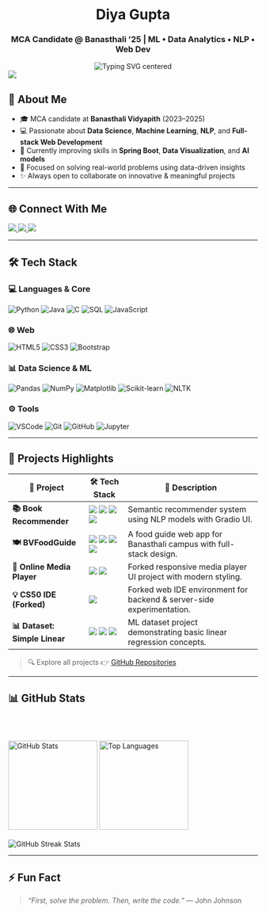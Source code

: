 <!-- Header -->
<h1 align="center"> Diya Gupta </h1>
<h3 align="center">MCA Candidate @ Banasthali '25 | ML • Data Analytics • NLP • Web Dev  </h3>

<div align="center">
  <img 
    src="https://readme-typing-svg.herokuapp.com?font=Fira+Code&size=22&pause=1000&color=8A2BE2&width=700&lines=Hi+I'm+Diya+Gupta+;MCA+Candidate+@+Banasthali+'25+🎓;ML+%7C+Data+Analytics+%7C+Python+%7C+SQL+%7C+Java;Always+learning+and+building+projects!" 
    alt="Typing SVG centered"
  />
</div>

  <img src="https://komarev.com/ghpvc/?username=diya15-2003&label=Profile+Visitors&color=blueviolet&style=flat" />

## 🚀 About Me

- 🎓 MCA candidate at **Banasthali Vidyapith** (2023–2025)  
- 💻 Passionate about **Data Science**, **Machine Learning**, **NLP**, and **Full-stack Web Development**  
- 🌱 Currently improving skills in **Spring Boot**, **Data Visualization**, and **AI models**  
- 🎯 Focused on solving real-world problems using data-driven insights  
- ✨ Always open to collaborate on innovative & meaningful projects

---

## 🌐 Connect With Me

<p align="left">
  <a href="mailto:diya003g@gmail.com" target="_blank">
    <img src="https://img.shields.io/badge/Email-Diyaa-red?style=for-the-badge&logo=gmail&logoColor=white" />
  </a>  
  <a href="www.linkedin.com/in/diya-gupta-9a4842222" target="_blank">
    <img src="https://img.shields.io/badge/LinkedIn-Connect-blue?style=for-the-badge&logo=linkedin&logoColor=white" />
  </a>
  <a href="https://www.hackerrank.com/diyam5784" target="_blank">
    <img src="https://img.shields.io/badge/HackerRank-Profile-2EC866?style=for-the-badge&logo=hackerrank&logoColor=white" />
  </a>
</p>

---


## 🛠️ Tech Stack

### 💻 Languages & Core
![Python](https://img.shields.io/badge/-Python-3776AB?style=for-the-badge&logo=python&logoColor=white)
![Java](https://img.shields.io/badge/-Java-ED8B00?style=for-the-badge&logo=java&logoColor=white)
![C](https://img.shields.io/badge/-C-00599C?style=for-the-badge&logo=c)
![SQL](https://img.shields.io/badge/-SQL-4479A1?style=for-the-badge&logo=mysql)
![JavaScript](https://img.shields.io/badge/-JavaScript-F7DF1E?style=for-the-badge&logo=javascript&logoColor=black)

### 🌐 Web
![HTML5](https://img.shields.io/badge/-HTML5-E34F26?style=for-the-badge&logo=html5)
![CSS3](https://img.shields.io/badge/-CSS3-1572B6?style=for-the-badge&logo=css3)
![Bootstrap](https://img.shields.io/badge/-Bootstrap-563D7C?style=for-the-badge&logo=bootstrap)

### 📊 Data Science & ML
![Pandas](https://img.shields.io/badge/-Pandas-150458?style=for-the-badge&logo=pandas)
![NumPy](https://img.shields.io/badge/-NumPy-013243?style=for-the-badge&logo=numpy)
![Matplotlib](https://img.shields.io/badge/-Matplotlib-4062BB?style=for-the-badge&logo=plotly&logoColor=white)
![Scikit-learn](https://img.shields.io/badge/-Scikit--learn-F7931E?style=for-the-badge&logo=scikit-learn)
![NLTK](https://img.shields.io/badge/-NLTK-76B900?style=for-the-badge)

### ⚙️ Tools
![VSCode](https://img.shields.io/badge/-VSCode-007ACC?style=for-the-badge&logo=visual-studio-code)
![Git](https://img.shields.io/badge/-Git-F05032?style=for-the-badge&logo=git)
![GitHub](https://img.shields.io/badge/-GitHub-181717?style=for-the-badge&logo=github)
![Jupyter](https://img.shields.io/badge/-Jupyter-F37626?style=for-the-badge&logo=jupyter)

---

## 📌 Projects Highlights

<div align="center">

<table>
  <thead>
    <tr>
      <th>🚀 Project</th>
      <th>🛠️ Tech Stack</th>
      <th>📄 Description</th>
    </tr>
  </thead>
  <tbody>
    <tr>
      <td><b>📚 Book Recommender</b></td>
      <td>
        <img src="https://img.shields.io/badge/Python-3776AB?style=for-the-badge&logo=python&logoColor=white"/>
        <img src="https://img.shields.io/badge/HuggingFace-F9A03C?style=for-the-badge&logo=huggingface&logoColor=white"/>
        <img src="https://img.shields.io/badge/PyTorch-EE4C2C?style=for-the-badge&logo=pytorch&logoColor=white"/>
        <img src="https://img.shields.io/badge/Gradio-00C853?style=for-the-badge&logo=gradio&logoColor=white"/>
      </td>
      <td>Semantic recommender system using NLP models with Gradio UI.</td>
    </tr>
    <tr>
      <td><b>🍽️ BVFoodGuide</b></td>
      <td>
        <img src="https://img.shields.io/badge/HTML5-E34F26?style=for-the-badge&logo=html5&logoColor=white"/>
        <img src="https://img.shields.io/badge/CSS3-1572B6?style=for-the-badge&logo=css3&logoColor=white"/>
        <img src="https://img.shields.io/badge/JavaScript-F7DF1E?style=for-the-badge&logo=javascript&logoColor=black"/>
        <img src="https://img.shields.io/badge/Java-007396?style=for-the-badge&logo=java&logoColor=white"/>
      </td>
      <td>A food guide web app for Banasthali campus with full-stack design.</td>
    </tr>
    <tr>
      <td><b>🎵 Online Media Player</b></td>
      <td>
        <img src="https://img.shields.io/badge/CSS-264de4?style=for-the-badge&logo=css3&logoColor=white"/>
        <img src="https://img.shields.io/badge/JavaScript-323330?style=for-the-badge&logo=javascript&logoColor=F7DF1E"/>
      </td>
      <td>Forked responsive media player UI project with modern styling.</td>
    </tr>
    <tr>
      <td><b>💡 CS50 IDE (Forked)</b></td>
      <td>
        <img src="https://img.shields.io/badge/PHP-777BB4?style=for-the-badge&logo=php&logoColor=white"/>
      </td>
      <td>Forked web IDE environment for backend & server-side experimentation.</td>
    </tr>
    <tr>
      <td><b>📊 Dataset: Simple Linear</b></td>
      <td>
        <img src="https://img.shields.io/badge/Python-306998?style=for-the-badge&logo=python&logoColor=white"/>
        <img src="https://img.shields.io/badge/Pandas-150458?style=for-the-badge&logo=pandas&logoColor=white"/>
        <img src="https://img.shields.io/badge/Matplotlib-11557C?style=for-the-badge&logo=matplotlib&logoColor=white"/>
      </td>
      <td>ML dataset project demonstrating basic linear regression concepts.</td>
    </tr>
  </tbody>
</table>

</div>

> 🔍 Explore all projects 👉 [GitHub Repositories](https://github.com/diya15-2003?tab=repositories)

---


## 📊 GitHub Stats 

<p align="center">
  
  <br/><br/>
  <!-- General Stats -->
  <img src="https://github-readme-stats.vercel.app/api?username=diya-2003&show_icons=true&theme=tokyonight&count_private=true" height="180" alt="GitHub Stats"/>
  <!-- Top Languages -->
  <img src="https://github-readme-stats.vercel.app/api/top-langs/?username=diya-2003&layout=compact&theme=tokyonight&langs_count=6" height="180" alt="Top Languages"/>
  <br/><br/>
  <!-- Contribution Streak -->
  <img src="https://streak-stats.demolab.com?user=diya-2003&theme=tokyonight&hide_border=false" alt="GitHub Streak Stats"/>
</p>

---

## ⚡ Fun Fact
> _“First, solve the problem. Then, write the code.”_ — John Johnson



